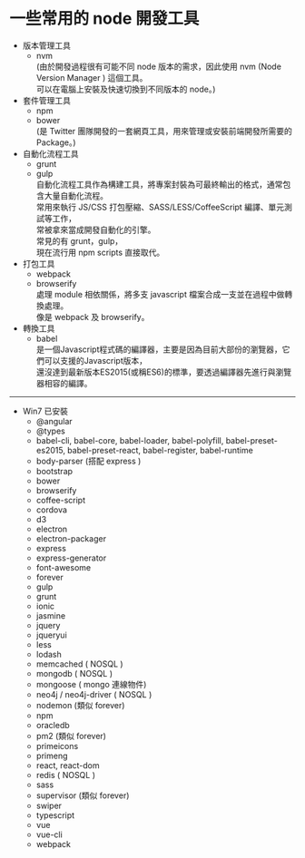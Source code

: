 一些常用的 node 開發工具
=====================
* 版本管理工具
  - nvm  
  (由於開發過程很有可能不同 node 版本的需求，因此使用 nvm (Node Version Manager ) 這個工具。  
  可以在電腦上安裝及快速切換到不同版本的 node。)
* 套件管理工具
  - npm
  - bower  
  (是 Twitter 團隊開發的一套網頁工具，用來管理或安裝前端開發所需要的 Package。)
* 自動化流程工具
  - grunt
  - gulp  
  自動化流程工具作為構建工具，將專案封裝為可最終輸出的格式，通常包含大量自動化流程。  
  常用來執行 JS/CSS 打包壓縮、SASS/LESS/CoffeeScript 編譯、單元測試等工作，  
  常被拿來當成開發自動化的引擎。  
  常見的有 grunt，gulp，  
  現在流行用 npm scripts 直接取代。
* 打包工具
  - webpack
  - browserify  
  處理 module 相依關係，將多支 javascript 檔案合成一支並在過程中做轉換處理。  
  像是 webpack 及 browserify。
* 轉換工具
  - babel  
  是一個Javascript程式碼的編譯器，主要是因為目前大部份的瀏覽器，它們可以支援的Javascript版本，  
  還沒達到最新版本ES2015(或稱ES6)的標準，要透過編譯器先進行與瀏覽器相容的編譯。

-----------------
* Win7 已安裝
  - @angular
  - @types
  - babel-cli, babel-core, babel-loader, babel-polyfill, babel-preset-es2015, babel-preset-react, babel-register, babel-runtime
  - body-parser (搭配 express )
  - bootstrap
  - bower
  - browserify
  - coffee-script
  - cordova
  - d3
  - electron
  - electron-packager
  - express
  - express-generator
  - font-awesome
  - forever
  - gulp
  - grunt
  - ionic
  - jasmine
  - jquery
  - jqueryui
  - less
  - lodash
  - memcached ( NOSQL )
  - mongodb ( NOSQL )
  - mongoose ( mongo 連線物件)
  - neo4j / neo4j-driver ( NOSQL )
  - nodemon (類似 forever)
  - npm
  - oracledb
  - pm2 (類似 forever)
  - primeicons
  - primeng
  - react, react-dom
  - redis ( NOSQL )
  - sass
  - supervisor (類似 forever)
  - swiper
  - typescript
  - vue
  - vue-cli
  - webpack
